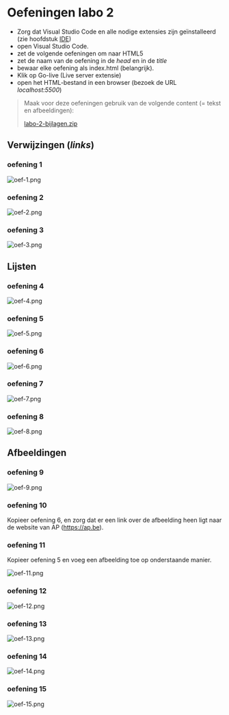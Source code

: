 # Oefeningen labo 2

* Zorg dat Visual Studio Code en alle nodige extensies zijn geïnstalleerd (zie hoofdstuk [IDE](/ide.md))
* open Visual Studio Code.
* zet de volgende oefeningen om naar HTML5
* zet de naam van de oefening in de _head_ en in de _title_
* bewaar elke oefening als index.html (belangrijk).
* Klik op Go-live (Live server extensie)
* open het HTML-bestand in een browser (bezoek de URL _localhost:5500_)

> Maak voor deze oefeningen gebruik van de volgende content (= tekst en afbeeldingen):
> 
> [labo-2-bijlagen.zip](labo-2-bijlagen.zip)

## Verwijzingen (_links_)

### oefening 1
![oef-1.png](oef-1.png)

### oefening 2
![oef-2.png](oef-2.png)

### oefening 3
![oef-3.png](oef-3.png)

## Lijsten

### oefening 4
![oef-4.png](oef-4.png)

### oefening 5
![oef-5.png](oef-5.png)

### oefening 6
![oef-6.png](oef-6.png)

### oefening 7
![oef-7.png](oef-7.png)

### oefening 8
![oef-8.png](oef-8.png)

## Afbeeldingen

### oefening 9
![oef-9.png](oef-9.png)

### oefening 10
Kopieer oefening 6, en zorg dat er een link over de afbeelding heen ligt naar de website van AP (https://ap.be).

### oefening 11
Kopieer oefening 5 en voeg een afbeelding toe op onderstaande manier.

![oef-11.png](oef-11.png)

### oefening 12
![oef-12.png](oef-12.png)

### oefening 13
![oef-13.png](oef-13.png)

### oefening 14
![oef-14.png](oef-14.png)

### oefening 15
![oef-15.png](oef-15.png)
